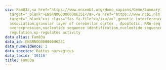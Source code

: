 ```yaml
---
csv: Fam83a,<a href="https://www.ensembl.org/Homo_sapiens/Gene/Summary?db=core;g=ENSRNOG00000006251"
  target="_blank">ENSRNOG00000006251</a>,<a href="https://www.ncbi.nlm.nih.gov/pubmed/30467350"
  target="_blank"><i class="fas fa-file"></i></a>",genetic interference,functional
  association,granular layer of cerebellar cortex , Apoptotic, RNA-seq assay, hsf-1
  overexpression,nucleotide sequence identification,nucleotide sequence identification,transcriptional
  regulation,up-regulates activity
data_alias: Fam83a
data_id: ENSRNOG00000006251
data_numevidence: 1
data_species: Rattus norvegicus
data_taxid: '10116'
title: Fam83a
---
```

